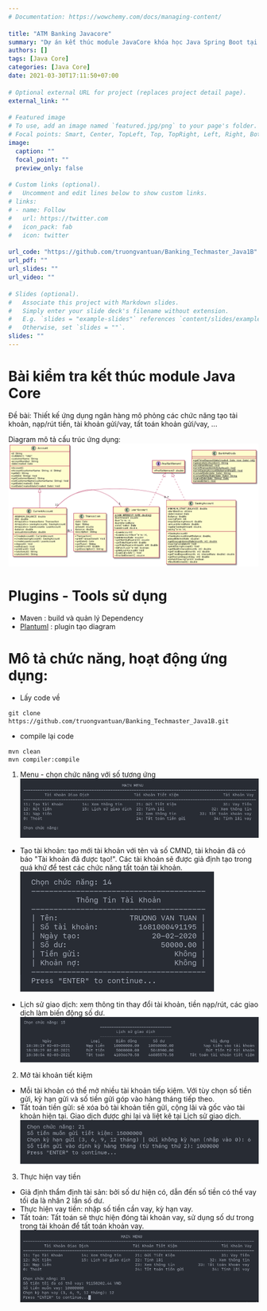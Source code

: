 ```yaml
---
# Documentation: https://wowchemy.com/docs/managing-content/

title: "ATM Banking Javacore"
summary: "Dự án kết thúc module JavaCore khóa học Java Spring Boot tại TechMaster Việt Nam"
authors: []
tags: [Java Core]
categories: [Java Core]
date: 2021-03-30T17:11:50+07:00

# Optional external URL for project (replaces project detail page).
external_link: ""

# Featured image
# To use, add an image named `featured.jpg/png` to your page's folder.
# Focal points: Smart, Center, TopLeft, Top, TopRight, Left, Right, BottomLeft, Bottom, BottomRight.
image:
  caption: ""
  focal_point: ""
  preview_only: false

# Custom links (optional).
#   Uncomment and edit lines below to show custom links.
# links:
# - name: Follow
#   url: https://twitter.com
#   icon_pack: fab
#   icon: twitter

url_code: "https://github.com/truongvantuan/Banking_Techmaster_Java1B"
url_pdf: ""
url_slides: ""
url_video: ""

# Slides (optional).
#   Associate this project with Markdown slides.
#   Simply enter your slide deck's filename without extension.
#   E.g. `slides = "example-slides"` references `content/slides/example-slides.md`.
#   Otherwise, set `slides = ""`.
slides: ""
---
```


# Bài kiểm tra kết thúc module Java Core
Đề bài: Thiết kế ứng dụng ngân hàng mô phỏng các chức năng tạo tài khoản, nạp/rút tiền, tài khoản gửi/vay, tất toán khoản gửi/vay, ...

Diagram mô tả cấu trúc ứng dụng:
![diagram](images/BankTransaction_Diagram.png)

# Plugins - Tools sử dụng
- Maven : build và quản lý Dependency
- [Plantuml](https://plantuml.com/) : plugin tạo diagram

# Mô tả chức năng, hoạt động ứng dụng:
- Lấy code về
```
git clone https://github.com/truongvantuan/Banking_Techmaster_Java1B.git 
```
- compile lại code
```
mvn clean
mvn compiler:compile
```

1. Menu  - chọn chức năng với số tương ứng
![menu](images/1.png)

- Tạo tài khoản: tạo mới tài khoản với tên và số CMND, tài khoản đã có báo "Tài khoản đã được tạo!". Các tài khoản sẽ được giả định tạo trong quá khứ để test các chức năng tất toán tài khoản.
![show info](images/2.png)

- Lịch sử giao dịch: xem thông tin thay đổi tài khoản, tiền nạp/rút, các giao dịch làm biến động số dư.
![log](images/3.png)

2. Mở tài khoản tiết kiệm
 - Mỗi tài khoản có thể mở nhiều tài khoản tiếp kiệm. Với tùy chọn số tiền gửi, kỳ hạn gửi và số tiền gửi góp vào hàng tháng tiếp theo.
 - Tất toán tiền gửi: sẽ xóa bỏ tài khoản tiền gửi, cộng lãi và gốc vào tài khoản hiện tại. Giao dịch được ghi lại và liệt kê tại Lịch sử giao dịch.
![saving-account](images/4.png)

3. Thực hiện vay tiền
- Giả định thẩm định tài sản: bởi số dư hiện có, dẫn đến số tiền có thể vay tối da là nhân 2 lần số dư.
- Thực hiện vay tiền: nhập số tiền cần vay, kỳ hạn vay.
- Tất toán: Tất toán sẽ thực hiện đóng tài khoản vay, sử dụng số dư trong trong tài khoản để tất toán khoản vay.
![image](images/5.png)
